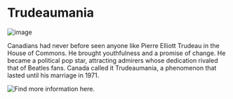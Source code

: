 # Trudeaumania

![image](https://i.cbc.ca/1.5030255.1550864149!/fileImage/httpImage/image.jpg_gen/derivatives/16x9_780/app2000092962978.jpg "Pierre Trudeau")

Canadians had never before seen anyone like Pierre Elliott Trudeau in the House of Commons. He brought youthfulness and a promise of change. He became a political pop star, attracting admirers whose dedication rivaled that of Beatles fans. Canada called it Trudeaumania, a phenomenon that lasted until his marriage in 1971.

![Find more information here.](https://www.cbc.ca/archives/topic/trudeaumania-a-swinger-for-prime-minister)
